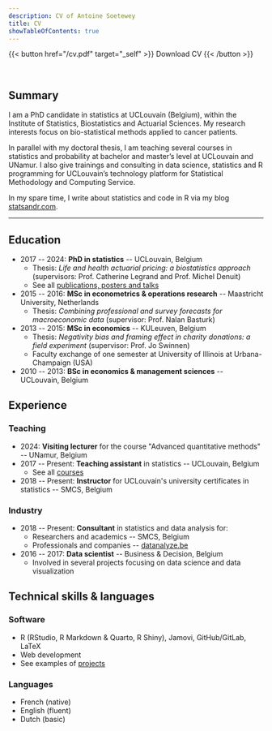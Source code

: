 ```yaml
---
description: CV of Antoine Soetewey
title: CV
showTableOfContents: true
---
```


{{< button href="/cv.pdf" target="_self" >}}
Download CV
{{< /button >}}

<br>

## Summary

I am a PhD candidate in statistics at UCLouvain (Belgium), within the Institute of Statistics, Biostatistics and Actuarial Sciences. My research interests focus on bio-statistical methods applied to cancer patients.

In parallel with my doctoral thesis, I am teaching several courses in statistics and probability at bachelor and master’s level at UCLouvain and UNamur. I also give trainings and consulting in data science, statistics and R programming for UCLouvain’s technology platform for Statistical Methodology and Computing Service.

In my spare time, I write about statistics and code in R via my blog [statsandr.com](https://statsandr.com/).

---

## Education

- 2017 -- 2024: **PhD in statistics** -- UCLouvain, Belgium
  + Thesis: *Life and health actuarial pricing: a biostatistics approach* (supervisors: Prof. Catherine Legrand and Prof. Michel Denuit)
  + See all [publications, posters and talks](/research/)
- 2015 -- 2016: **MSc in econometrics & operations research** -- Maastricht University, Netherlands 
  + Thesis: *Combining professional and survey forecasts for macroeconomic data* (supervisor: Prof. Nalan Basturk)
- 2013 -- 2015: **MSc in economics** -- KULeuven, Belgium
  + Thesis: *Negativity bias and framing effect in charity donations: a field experiment* (supervisor: Prof. Jo Swinnen)
  + Faculty exchange of one semester at University of Illinois at Urbana-Champaign (USA)
- 2010 -- 2013: **BSc in economics & management sciences** -- UCLouvain, Belgium

## Experience

### Teaching

- 2024: **Visiting lecturer** for the course "Advanced quantitative methods" -- UNamur, Belgium
- 2017 -- Present: **Teaching assistant** in statistics -- UCLouvain, Belgium
  + See all [courses](/teaching/)
- 2018 -- Present: **Instructor** for UCLouvain's university certificates in statistics -- SMCS, Belgium
  
### Industry

- 2018 -- Present: **Consultant** in statistics and data analysis for:
    + Researchers and academics -- SMCS, Belgium 
    + Professionals and companies -- [datanalyze.be](https://datanalyze.be/)
- 2016 -- 2017: **Data scientist** -- Business & Decision, Belgium
  + Involved in several projects focusing on data science and data visualization

## Technical skills & languages

### Software

- R (RStudio, R Markdown & Quarto, R Shiny), Jamovi, GitHub/GitLab, LaTeX
- Web development
- See examples of [projects](/software/)

### Languages

- French (native)
- English (fluent)
- Dutch (basic)
